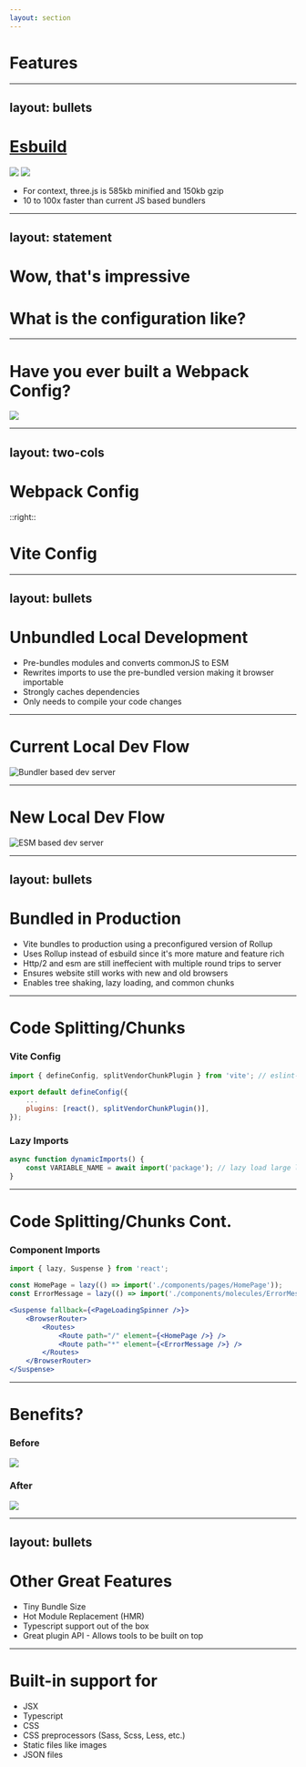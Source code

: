 ```yaml
---
layout: section
---
```


# Features

---
layout: bullets
---

# [Esbuild](https://esbuild.github.io/)

<img v-click='3' src="/esbuild-timing-line.jpg" />
<img v-click='1' src="/esbuild-other-platforms-timings.jpg" />
<ul>
	<li v-click='2'>For context, three.js is 585kb minified and 150kb gzip</li>
	<li v-click='4'>10 to 100x faster than current JS based bundlers</li>
</ul>

<!--
This is a replacement for Webpack
Esbuild is written in Go and compiled to native code making it incredible fast when compared to any javascript based compiler.
-->

---
layout: statement
---

# Wow, that's impressive
# What is the configuration like?

---

# Have you ever built a Webpack Config?

<img v-click src="/webpack-loaders-everywhere.jpg" style="max-width: 75%; margin: auto;" />

---
layout: two-cols
---

# Webpack Config

<div class="mr-2 overflow-y-scroll h-100">
	<WebpackConfigCRA v-click />
</div>

::right::

# Vite Config

<div class="ml-2 overflow-y-scroll h-100">
	<ViteConfig v-click />
</div>

---
layout: bullets
---

# Unbundled Local Development

<v-clicks>

- Pre-bundles modules and converts commonJS to ESM
- Rewrites imports to use the pre-bundled version making it browser importable
- Strongly caches dependencies
- Only needs to compile your code changes

</v-clicks>

<!--
- Why pre-bundle:
	+ lodash-es has over 600 internal modules!
	+ When we do import { debounce } from 'lodash-es', the browser fires off 600+ HTTP requests at the same time!
- Explain briefly and then show Vite pictures
-->

---

# Current Local Dev Flow
![Bundler based dev server](/bundle-based-dev-server.svg)

---

# New Local Dev Flow
![ESM based dev server](/esm-based-dev-server.svg)

---
layout: bullets
---

# Bundled in Production

<v-clicks>

- Vite bundles to production using a preconfigured version of Rollup
- Uses Rollup instead of esbuild since it's more mature and feature rich
- Http/2 and esm are still ineffecient with multiple round trips to server
- Ensures website still works with new and old browsers
- Enables tree shaking, lazy loading, and common chunks

</v-clicks>

<!--
- esbuild is great for bundling library code
- missing some important features for apps like coe spliting and css
- remember back to the lodash-es example with over 600 internal modules, we wouldn't want that in production.
-->

---

# Code Splitting/Chunks

<v-clicks>

### Vite Config

```js {1|5|all}
import { defineConfig, splitVendorChunkPlugin } from 'vite'; // eslint-disable-line import/no-extraneous-dependencies

export default defineConfig({
	...
	plugins: [react(), splitVendorChunkPlugin()],
});
```

### Lazy Imports

```js {all|2}
async function dynamicImports() {
	const VARIABLE_NAME = await import('package'); // lazy load large library
}
```

</v-clicks>

---

# Code Splitting/Chunks Cont.

### Component Imports

```jsx {1|3,4|6,13|9,10|all}
import { lazy, Suspense } from 'react';

const HomePage = lazy(() => import('./components/pages/HomePage'));
const ErrorMessage = lazy(() => import('./components/molecules/ErrorMessage'));

<Suspense fallback={<PageLoadingSpinner />}>
	<BrowserRouter>
		<Routes>
			<Route path="/" element={<HomePage />} />
			<Route path="*" element={<ErrorMessage />} />
		</Routes>
	</BrowserRouter>
</Suspense>
```

---

# Benefits?

<v-clicks>

### Before

<img src='/bundle-sizes-before-code-splitting.png' style="max-width: 75%;" />

### After

<img src='/bundle-sizes-after-code-splitting.png' style="max-width: 75%;" />

</v-clicks>

---
layout: bullets
---

# Other Great Features

<v-clicks>

- Tiny Bundle Size
- Hot Module Replacement (HMR)
- Typescript support out of the box
- Great plugin API - Allows tools to be built on top

</v-clicks>

<!--
Uses Rollup for production builds
Updates can be made in vite.config.js and are well defined
-->

---

# Built-in support for

- <mdi-language-jsx class="text-[#366FD7]" /> JSX
- <vscode-icons-file-type-typescript-official /> Typescript
- <vscode-icons-file-type-css /> CSS
- <vscode-icons-file-type-scss/> CSS preprocessors (Sass, Scss, Less, etc.)
- <vscode-icons-file-type-image /> Static files like images
- <vscode-icons-file-type-json /> JSON files

<!--
No loaders needed!
CSS – Can support scss, sass, less, styl and .stylus by default.
If the project contains a postcss file it will automatically be used during builds.
-->
